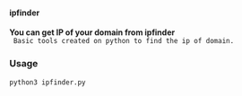 #### ipfinder
<strong> You can get IP of your domain from ipfinder</strong>
<br>
  ``` Basic tools created on python to find the ip of domain.```   
  
  ### Usage
  
 
  ``` console
  python3 ipfinder.py
```
 
